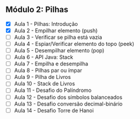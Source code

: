 ## Módulo 2: Pilhas

- [x] Aula 1 - Pilhas: Introdução
- [x] Aula 2 - Empilhar elemento (push)
- [ ] Aula 3 - Verificar se pilha está vazia
- [ ] Aula 4 - Espiar/Verificar elemento do topo (peek)
- [ ] Aula 5 - Desempilhar elemento (pop)
- [ ] Aula 6 - API Java: Stack
- [ ] Aula 7 - Empilha e desempilha
- [ ] Aula 8 - Pilhas par ou ímpar
- [ ] Aula 9 - Pilha de Livros
- [ ] Aula 10 - Stack de Livros
- [ ] Aula 11 - Desafio do Palíndromo
- [ ] Aula 12 - Desafio dos símbolos balanceados
- [ ] Aula 13 - Desafio conversão decimal-binário
- [ ] Aula 14 - Desafio Torre de Hanoi
